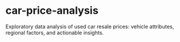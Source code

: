 # car-price-analysis
 Exploratory data analysis of used car resale prices: vehicle attributes, regional factors, and actionable insights.
